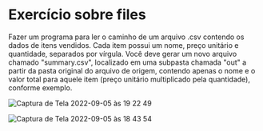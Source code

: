 # Exercício sobre files

Fazer um programa para ler o caminho de um arquivo .csv
contendo os dados de itens vendidos. Cada item possui um
nome, preço unitário e quantidade, separados por vírgula. Você
deve gerar um novo arquivo chamado "summary.csv", localizado
em uma subpasta chamada "out" a partir da pasta original do
arquivo de origem, contendo apenas o nome e o valor total para
aquele item (preço unitário multiplicado pela quantidade),
conforme exemplo.

![Captura de Tela 2022-09-05 às 19 22 49](https://user-images.githubusercontent.com/24979432/188517125-7f1758df-edc0-410e-9656-1f656016e035.png)


![Captura de Tela 2022-09-05 às 18 43 54](https://user-images.githubusercontent.com/24979432/188517054-ddc7dfb7-d827-4069-8e52-4ef0f7bed550.png)

